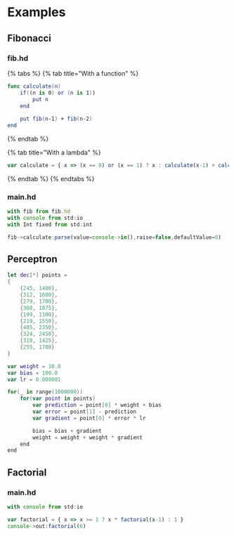 # Examples

## Fibonacci

### fib.hd

{% tabs %}
{% tab title="With a function" %}
```swift
func calculate(n)
    if((n is 0) or (n is 1))
        put n
    end
    
    put fib(n-1) + fib(n-2)
end
```
{% endtab %}

{% tab title="With a lambda" %}
```javascript
var calculate = { x => (x == 0) or (x == 1) ? x : calculate(x-1) + calculate(x-2) }
```
{% endtab %}
{% endtabs %}

### main.hd

```javascript
with fib from fib.hd
with console from std:io
with Int fixed from std:int

fib->calculate:parse(value=console->in(),raise=false,defaultValue=0)
```

## Perceptron

```swift
let dec[*] points = 
{
    {245, 1400},
    {312, 1600},
    {279, 1700},
    {308, 1875},
    {199, 1100},
    {219, 1550},
    {405, 2350},
    {324, 2450},
    {319, 1425},
    {255, 1700}
}

var weight = 10.0
var bias = 100.0
var lr = 0.000001

for(_ in range(1000000))
    for(var point in points)
        var prediction = point[0] * weight + bias
        var error = point[1] - prediction
        var gradient = point[0] * error * lr

        bias = bias + gradient
        weight = weight + weight * gradient
    end
end
```

## Factorial

### main.hd

```javascript
with console from std:io

var factorial = { x => x >= 1 ? x * factorial(x-1) : 1 }
console->out:factorial(6)
```

